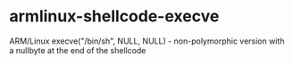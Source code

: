 # armlinux-shellcode-execve
ARM/Linux execve("/bin/sh", NULL, NULL) - non-polymorphic version with a nullbyte at the end of the shellcode
